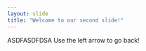 ```yaml
---
layout: slide
title: "Welcome to our second slide!"
---
```

ASDFASDFDSA
Use the left arrow to go back!
